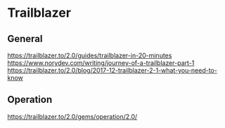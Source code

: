# Trailblazer

## General
https://trailblazer.to/2.0/guides/trailblazer-in-20-minutes
https://www.norydev.com/writing/journey-of-a-trailblazer-part-1
https://trailblazer.to/2.0/blog/2017-12-trailblazer-2-1-what-you-need-to-know

## Operation
https://trailblazer.to/2.0/gems/operation/2.0/

